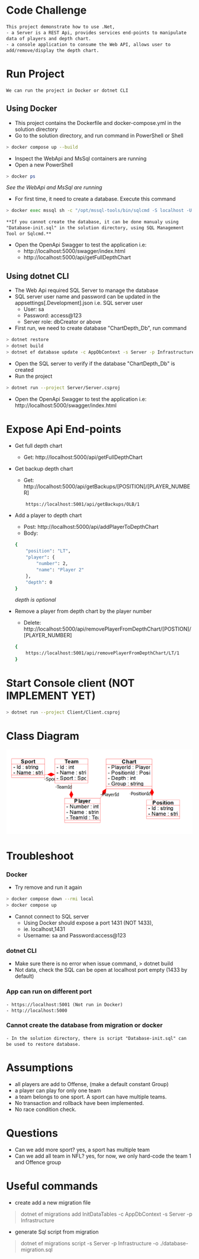 # Code Challenge
    This project demonstrate how to use .Net,
    - a Server is a REST Api, provides services end-points to manipulate data of players and depth chart.
    - a console application to consume the Web API, allows user to add/remove/display the depth chart.
    
# Run Project
	We can run the project in Docker or dotnet CLI
## Using Docker
- This project contains the Dockerfile and docker-compose.yml in the solution directory
- Go to the solution directory, and run command in PowerShell or Shell
```sh
> docker compose up --build
```
- Inspect the WebApi and MsSql containers are running
- Open a new PowerShell
```sh
> docker ps
```
  _See the WebApi and MsSql are running_

- For first time, it need to create a database. Execute this command
```sh
> docker exec mssql sh -c "/opt/mssql-tools/bin/sqlcmd -S localhost -U sa -P access@123 -i /var/opt/Database-init.sql"
```
    **If you cannot create the database, it can be done manualy using "Database-init.sql" in the solution directory, using SQL Management Tool or Sqlcmd.**

- Open the OpenApi Swagger to test the application
i.e:
	- http://localhost:5000/swagger/index.html
	- http://localhost:5000/api/getFullDepthChart

## Using dotnet CLI
- The Web Api required SQL Server to manage the database
- SQL server user name and password can be updated in the appsettings[.Development].json
  i.e. SQL server user
	- User: sa
	- Password: access@123
	- Server role: dbCreator or above
- First run, we need to create database "ChartDepth_Db", run command
```sh
> dotnet restore
> dotnet build
> dotnet ef database update -c AppDbContext -s Server -p Infrastructure
```
- Open the SQL server to verify if the database "ChartDepth_Db" is created
- Run the project
```sh
> dotnet run --project Server/Server.csproj
```
- Open the OpenApi Swagger to test the application
i.e: http://localhost:5000/swagger/index.html


# Expose Api End-points
- Get full depth chart
    - Get: http://localhost:5000/api/getFullDepthChart

- Get backup depth chart
    - Get: http://localhost:5000/api/getBackups/[POSITION]/[PLAYER_NUMBER]
    ```sh
		https://localhost:5001/api/getBackups/OLB/1
	```

- Add a player to depth chart
    - Post: http://localhost:5000/api/addPlayerToDepthChart
    - Body:
    ```sh
    {
        "position": "LT",
        "player": {
            "number": 2,
            "name": "Player 2"
        },
        "depth": 0
    }
    ```
    _depth is optional_
    
- Remove a player from depth chart by the player number
    - Delete: http://localhost:5000/api/removePlayerFromDepthChart/[POSTION]/[PLAYER_NUMBER]
    ```sh
    {
        https://localhost:5001/api/removePlayerFromDepthChart/LT/1
    }
    ```

# Start Console client (NOT IMPLEMENT YET)
```sh
> dotnet run --project Client/Client.csproj
```

# Class Diagram
![Class Diagram](Images/Class-Diagram.png)

# Troubleshoot
### Docker
- Try remove and run it again
```sh
> docker compose down --rmi local
> docker compose up
```
- Cannot connect to SQL server
    - Using Docker should expose a port 1431 (NOT 1433),
	- ie. localhost,1431
	- Username: sa and Password:access@123
		
### dotnet CLI
- Make sure there is no error when issue command, > dotnet build
- Not data, check the SQL can be open at localhost port empty (1433 by default)
	
### App can run on different port
	- https://localhost:5001 (Not run in Docker)
	- http://localhost:5000
	
### Cannot create the database from migration or docker
	- In the solution directory, there is script "Database-init.sql" can be used to restore database.

# Assumptions
- all players are add to Offense, (make a default constant Group)
- a player can play for only one team
- a team belongs to one sport. A sport can have multiple teams.
- No transaction and rollback have been implemented.
- No race condition check.

# Questions
- Can we add more sport?
    yes, a sport has multiple team
- Can we add all team in NFL?
    yes, for now, we only hard-code the team 1 and Offence group

# Useful commands
- create add a new migration file
> dotnet ef migrations add InitDataTables -c AppDbContext -s Server -p Infrastructure

- generate Sql script from migration
> dotnet ef migrations script -s Server -p Infrastructure -o ./database-migration.sql
